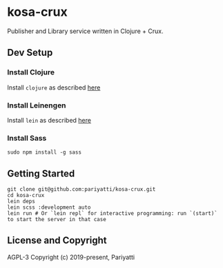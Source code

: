 # kosa-crux

Publisher and Library service written in Clojure + Crux.

## Dev Setup

### Install Clojure
Install `clojure` as described [here](https://www.clojure.org/guides/getting_started)

### Install Leinengen
Install `lein` as described [here](https://leiningen.org/#install)

### Install Sass
`sudo npm install -g sass`


## Getting Started

```shell
git clone git@github.com:pariyatti/kosa-crux.git
cd kosa-crux
lein deps
lein scss :development auto
lein run # Or `lein repl` for interactive programming: run `(start)` to start the server in that case
```

## License and Copyright

AGPL-3
Copyright (c) 2019-present, Pariyatti
